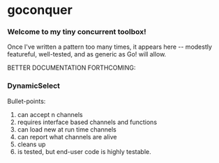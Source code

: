 # goconquer
### Welcome to my tiny concurrent toolbox!
Once I've written a pattern too many times, it appears here -- modestly featureful, well-tested, and as generic as Go! will allow.

BETTER DOCUMENTATION FORTHCOMING:

### DynamicSelect
Bullet-points:
1) can accept n channels
2) requires interface based channels and functions
3) can load new at run time channels
4) can report what channels are alive
5) cleans up
6) is tested, but end-user code is highly testable.
